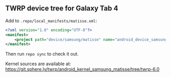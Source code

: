 ## TWRP device tree for Galaxy Tab 4 

Add to `.repo/local_manifests/matisse.xml`:

```xml
<?xml version="1.0" encoding="UTF-8"?>
<manifest>
	<project path="device/samsung/matisse" name="android_device_samsung_matisse" remote="TeamWin" revision="android-6.0" />
</manifest>
```

Then run `repo sync` to check it out.

Kernel sources are available at: https://git.sphere.ly/twrp/android_kernel_samsung_matisse/tree/twrp-6.0

